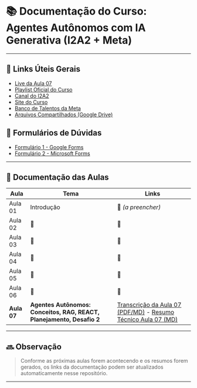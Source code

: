 # 📚 Documentação do Curso: Agentes Autônomos com IA Generativa (I2A2 + Meta)

---

## 🔗 Links Úteis Gerais

- [Live da Aula 07](https://youtube.com/live/X3RBzU9pjcl?feature=share)
- [Playlist Oficial do Curso](https://www.youtube.com/playlist?list=PLW-WdJ6yAl6JMJw2bqlHomiSlxqB06Rbp)
- [Canal do I2A2](https://www.youtube.com/@i2a2)
- [Site do Curso](https://sites.google.com/i2a2.academy/agentes-autonomos-com-ia-gen?usp=sharing)
- [Banco de Talentos da Meta](https://meta.jobs.recrut.ai/vagas/job/OVTAPM)
- [Arquivos Compartilhados (Google Drive)](https://drive.google.com/drive/folders/1EYgJrhf3BKHypPQLT5xwTHhsHa2BYMFt?usp=sharing)

## 📄 Formulários de Dúvidas

- [Formulário 1 - Google Forms](https://forms.gle/9i9S2HDJBeEm7TBG8)
- [Formulário 2 - Microsoft Forms](https://forms.office.com/r/y7yG7vHKX8)

---

## 🧠 Documentação das Aulas

| Aula | Tema | Links |
|------|------|-------|
| Aula 01 | Introdução | 🚧 *(a preencher)* |
| Aula 02 | 🚧 | 🚧 |
| Aula 03 | 🚧 | 🚧 |
| Aula 04 | 🚧 | 🚧 |
| Aula 05 | 🚧 | 🚧 |
| Aula 06 | 🚧 | 🚧 |
| **Aula 07** | **Agentes Autônomos: Conceitos, RAG, REACT, Planejamento, Desafio 2** | [Transcrição da Aula 07 (PDF/MD)](link_do_arquivo_de_transcricao) - [Resumo Técnico Aula 07 (MD)](link_do_arquivo_de_resumo) |

---

## 🔜 Observação

> Conforme as próximas aulas forem acontecendo e os resumos forem gerados, os links da documentação podem ser atualizados automaticamente nesse repositório.

---


